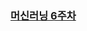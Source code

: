 ### [머신러닝 6주차](https://velog.io/@hayeonoct/Machine-Learning-6%EC%A3%BC%EC%B0%A8-%EC%84%9C%ED%8F%AC%ED%8A%B8-%EB%B2%A1%ED%84%B0-%EB%A8%B8%EC%8B%A0)
